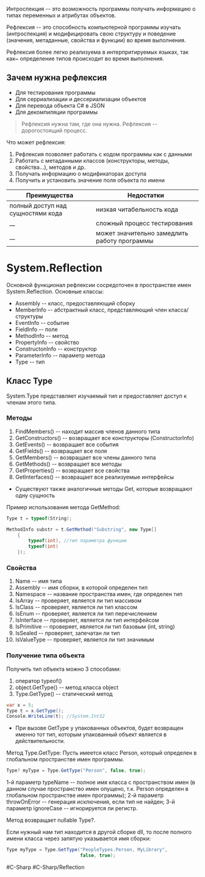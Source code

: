Интроспекция -- это возможность программы получать информацию о типах переменных и атрибутах объектов.

Рефлексия -- это способность компьютерной программы изучать (интроспекция) и модифицировать свою структуру и поведение (значения, метаданные, свойства и функции) во время выполнения.

Рефлексия более легко реализуема в интерпритируемых языках, так как~ определение типов происходит во время выполнения.

## Зачем нужна рефлексия

* Для тестирования программы
* Для серриализации и дессериализации объектов
* Для перевода объекта C# в JSON
* Для декомпиляции программы

>Рефлексия нужна там, где она нужна. Рефлексия -- дорогостоящий процесс.

Что может рефлексия:
1) Рефлексия позволяет работать с кодом программы как с данными
2) Работать с метаданными классов (конструкторы, методы, свойства...), методов и др.
3) Получать информацию о модификаторах доступа
4) Получить и установить значение поля объекта по имени

Преимущества | Недостатки
-|-
полный доступ над сущностями кода | низкая читабельность кода
__ | сложный процесс тестирования
__ | может значительно замедлить работу программы

# System.Reflection

Основной функционал рефлексии сосредоточен в пространстве имен System.Reflection.
Основные классы:
* Assembly -- класс, предоставляющий сборку
* MemberInfo -- абстрактный класс, представляющий член класса/структуры
* EventInfo -- событие
* FieldInfo -- поле
* MethodInfo -- метод
* PropertyInfo -- свойство
* ConstructonInfo -- конструктор
* ParameterInfo -- параметр метода
* Type -- тип

## Класс Type

System.Type представляет изучаемый тип и предоставляет доступ к членам этого типа.

### Методы

1) FindMembers() -- находит массив членов данного типа
2) GetConstructors() -- возвращает все конструкторы (ConstructorInfo)
3) GetEvents() -- возвращает все события
4) GetFields() -- возвращает все поля
5) GetMembers() -- возвращает все члены данного типа
6) GetMethods() -- возвращает все методы
7) GetProperties() -- возвращает все свойства
8) GetInterfaces() -- возвращает все реализуемые интерфейсы

* Существуют также аналогичные методы Get, которые возвращают одну сущность

Пример использования метода GetMethod:

```cs
Type t = typeof(String);

MethodInfo substr = t.GetMethod("Substring", new Type[]
	{
		typeof(int), //тип параметра функции
		typeof(int)
	});
```

### Свойства

1) Name -- имя типа
2) Assembly -- имя сборки, в которой определен тип
3) Namespace -- название пространства имен, где определен тип
4) IsArray -- проверяет, является ли тип массивом
5) IsClass -- проверяет, является ли тип классом
6) IsEnum -- проверяет, является ли тип перечислением
7) IsInterface -- проверяет, является ли тип интерфейсом
8) IsPrimitive -- проверяет, является ли тип базовым (int, string)
9) IsSealed -- проверяет, запечатан ли тип
10) IsValueType -- проверяет, является ли тип значимым

### Получение типа объекта

Получить тип объекта можно 3 способами:
1. оператор typeof()
2. object.GetType() -- метод класса object
3. Type.GetType() -- статический метод

```cs
var x = 5;
Type t = x.GetType();
Console.WriteLine(t); //System.Int32
```

* При вызове GetType у упакованных объектов, будет возвращен именно тот тип, которым упакованный объект является в действительности.

Метод Type.GetType:
Пусть имеется класс Person, который определен в глобальном пространстве имен программы.

```cs
Type? myType = Type.GetType("Person", false, true);
```

1-й параметр typeName -- полное имя класса с пространством имен (в данном случае пространство имен опущено, т.к. Person определен в глобальном пространстве имен программы);
2-й параметр throwOnError -- генерация исключения, если тип не найден;
3-й параметр ignoreCase -- игнорируется ли регистр.

Метод возвращает nullable Type?.

Если нужный нам тип находится в другой сборке dll, то после полного имени класса через запятую указывается имя сборки:

```cs
Type myType = Type.GetType("PeopleTypes.Person, MyLibrary",
						   false, true);
```

#C-Sharp #C-Sharp/Reflection